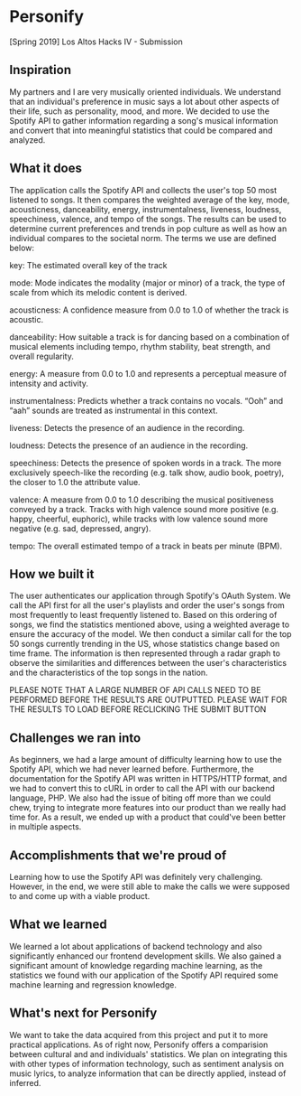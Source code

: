 # Personify

[Spring 2019] Los Altos Hacks IV - Submission

## Inspiration
My partners and I are very musically oriented individuals. We understand that an individual's preference in music says a lot about other aspects of their life, such as personality, mood, and more. We decided to use the Spotify API to gather information regarding a song's musical information and convert that into meaningful statistics that could be compared and analyzed.

## What it does
The application calls the Spotify API and collects the user's top 50 most listened to songs. It then compares the weighted average of the key, mode, acousticness, danceability, energy, instrumentalness, liveness, loudness, speechiness, valence, and tempo of the songs. The results can be used to determine current preferences and trends in pop culture as well as how an individual compares to the societal norm. The terms we use are defined below:

key: The estimated overall key of the track

mode: Mode indicates the modality (major or minor) of a track, the type of scale from which its melodic content is derived.

acousticness: A confidence measure from 0.0 to 1.0 of whether the track is acoustic.

danceability: How suitable a track is for dancing based on a combination of musical elements including tempo, rhythm stability, beat strength, and overall regularity.

energy: A measure from 0.0 to 1.0 and represents a perceptual measure of intensity and activity.

instrumentalness: Predicts whether a track contains no vocals. “Ooh” and “aah” sounds are treated as instrumental in this context.

liveness: Detects the presence of an audience in the recording.

loudness: Detects the presence of an audience in the recording.

speechiness: Detects the presence of spoken words in a track. The more exclusively speech-like the recording (e.g. talk show, audio book, poetry), the closer to 1.0 the attribute value.

valence: A measure from 0.0 to 1.0 describing the musical positiveness conveyed by a track. Tracks with high valence sound more positive (e.g. happy, cheerful, euphoric), while tracks with low valence sound more negative (e.g. sad, depressed, angry).

tempo: The overall estimated tempo of a track in beats per minute (BPM).

## How we built it
The user authenticates our application through Spotify's OAuth System. We call the API first for all the user's playlists and order the user's songs from most frequently to least frequently listened to. Based on this ordering of songs, we find the statistics mentioned above, using a weighted average to ensure the accuracy of the model. We then conduct a similar call for the top 50 songs currently trending in the US, whose statistics change based on time frame. The information is then represented through a radar graph to observe the similarities and differences between the user's characteristics and the characteristics of the top songs in the nation.

PLEASE NOTE THAT A LARGE NUMBER OF API CALLS NEED TO BE PERFORMED BEFORE THE RESULTS ARE OUTPUTTED. PLEASE WAIT FOR THE RESULTS TO LOAD BEFORE RECLICKING THE SUBMIT BUTTON

## Challenges we ran into
As beginners, we had a large amount of difficulty learning how to use the Spotify API, which we had never learned before. Furthermore, the documentation for the Spotify API was written in HTTPS/HTTP format, and we had to convert this to cURL in order to call the API with our backend language, PHP. We also had the issue of biting off more than we could chew, trying to integrate more features into our product than we really had time for. As a result, we ended up with a product that could've been better in multiple aspects.

## Accomplishments that we're proud of
Learning how to use the Spotify API was definitely very challenging. However, in the end, we were still able to make the calls we were supposed to and come up with a viable product.

## What we learned
We learned a lot about applications of backend technology and also significantly enhanced our frontend development skills. We also gained a significant amount of knowledge regarding machine learning, as the statistics we found with our application of the Spotify API required some machine learning and regression knowledge.

## What's next for Personify
We want to take the data acquired from this project and put it to more practical applications. As of right now, Personify offers a comparision between cultural and and individuals' statistics. We plan on integrating this with other types of information technology, such as sentiment analysis on music lyrics, to analyze information that can be directly applied, instead of inferred.
